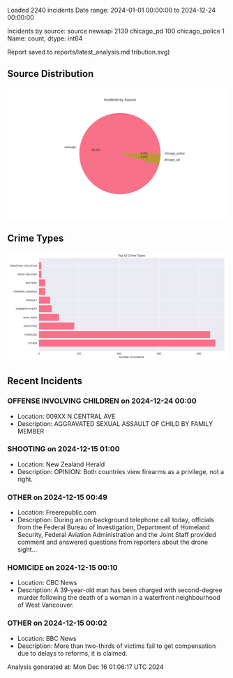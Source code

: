 
Loaded 2240 incidents
Date range: 2024-01-01 00:00:00 to 2024-12-24 00:00:00

Incidents by source:
source
newsapi           2139
chicago_pd         100
chicago_police       1
Name: count, dtype: int64

Report saved to reports/latest_analysis.md
tribution.svg)

## Source Distribution
![Source Distribution](images/source_distribution.svg)

## Crime Types
![Crime Types](images/crime_types.svg)

## Recent Incidents

### OFFENSE INVOLVING CHILDREN on 2024-12-24 00:00
- Location: 009XX N CENTRAL AVE
- Description: AGGRAVATED SEXUAL ASSAULT OF CHILD BY FAMILY MEMBER


### SHOOTING on 2024-12-15 01:00
- Location: New Zealand Herald
- Description: OPINION: Both countries view firearms as a privilege, not a right.


### OTHER on 2024-12-15 00:49
- Location: Freerepublic.com
- Description: During an on-background telephone call today, officials from the Federal Bureau of Investigation, Department of Homeland Security, Federal Aviation Administration and the Joint Staff provided comment and answered questions from reporters about the drone sight…


### HOMICIDE on 2024-12-15 00:10
- Location: CBC News
- Description: A 39-year-old man has been charged with second-degree murder following the death of a woman in a waterfront neighbourhood of West Vancouver.


### OTHER on 2024-12-15 00:02
- Location: BBC News
- Description: More than two-thirds of victims fail to get compensation due to delays to reforms, it is claimed.

Analysis generated at: Mon Dec 16 01:06:17 UTC 2024
